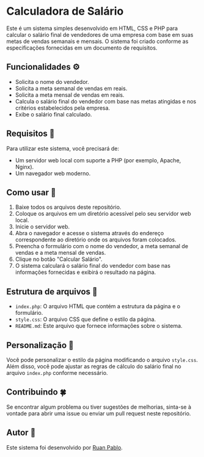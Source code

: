 # Calculadora de Salário

Este é um sistema simples desenvolvido em HTML, CSS e PHP para calcular o salário final de vendedores de uma empresa com base em suas metas de vendas semanais e mensais. O sistema foi criado conforme as especificações fornecidas em um documento de requisitos.

## Funcionalidades ⚙️

- Solicita o nome do vendedor.
- Solicita a meta semanal de vendas em reais.
- Solicita a meta mensal de vendas em reais.
- Calcula o salário final do vendedor com base nas metas atingidas e nos critérios estabelecidos pela empresa.
- Exibe o salário final calculado.

## Requisitos 📝

Para utilizar este sistema, você precisará de:

- Um servidor web local com suporte a PHP (por exemplo, Apache, Nginx).
- Um navegador web moderno.

## Como usar 👀	

1. Baixe todos os arquivos deste repositório.
2. Coloque os arquivos em um diretório acessível pelo seu servidor web local.
3. Inicie o servidor web.
4. Abra o navegador e acesse o sistema através do endereço correspondente ao diretório onde os arquivos foram colocados.
5. Preencha o formulário com o nome do vendedor, a meta semanal de vendas e a meta mensal de vendas.
6. Clique no botão "Calcular Salário".
7. O sistema calculará o salário final do vendedor com base nas informações fornecidas e exibirá o resultado na página.

## Estrutura de arquivos 📁

- `index.php`: O arquivo HTML que contém a estrutura da página e o formulário.
- `style.css`: O arquivo CSS que define o estilo da página.
- `README.md`: Este arquivo que fornece informações sobre o sistema.

## Personalização 🌇

Você pode personalizar o estilo da página modificando o arquivo `style.css`. Além disso, você pode ajustar as regras de cálculo do salário final no arquivo `index.php` conforme necessário.

## Contribuindo 🍀

Se encontrar algum problema ou tiver sugestões de melhorias, sinta-se à vontade para abrir uma issue ou enviar um pull request neste repositório.

## Autor 🙂	

Este sistema foi desenvolvido por [Ruan Pablo](https://github.com/ruanp77).
 
